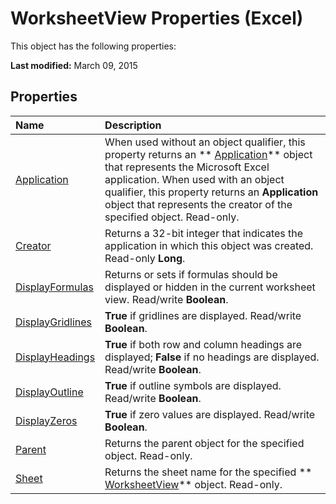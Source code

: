 
# WorksheetView Properties (Excel)
This object has the following properties:

 **Last modified:** March 09, 2015


## Properties



|**Name**|**Description**|
|:-----|:-----|
| [Application](6cfdce2e-9a70-c91b-5528-134963efbd36.md)|When used without an object qualifier, this property returns an  ** [Application](19b73597-5cf9-4f56-8227-b5211f657f6f.md)** object that represents the Microsoft Excel application. When used with an object qualifier, this property returns an **Application** object that represents the creator of the specified object. Read-only.|
| [Creator](474ee0e7-1fe2-200c-c49d-fd9418138a40.md)|Returns a 32-bit integer that indicates the application in which this object was created. Read-only  **Long**.|
| [DisplayFormulas](91973484-79ad-dc07-ed9f-65d20d4e82ba.md)|Returns or sets if formulas should be displayed or hidden in the current worksheet view. Read/write  **Boolean**.|
| [DisplayGridlines](60cc2877-6332-3bb5-56f3-f98a4a7beae6.md)| **True** if gridlines are displayed. Read/write **Boolean**.|
| [DisplayHeadings](2572f6bf-c309-aadb-7c66-26016087ed96.md)| **True** if both row and column headings are displayed; **False** if no headings are displayed. Read/write **Boolean**.|
| [DisplayOutline](a1f75888-bc95-7aea-a34b-e75d73c406db.md)| **True** if outline symbols are displayed. Read/write **Boolean**.|
| [DisplayZeros](7adc9302-f937-326b-40b1-feb031799736.md)| **True** if zero values are displayed. Read/write **Boolean**.|
| [Parent](fc7f2258-0b36-c18f-e324-1eaac5b99494.md)|Returns the parent object for the specified object. Read-only.|
| [Sheet](78fc5918-fcd8-d98a-7cc1-df8734127900.md)|Returns the sheet name for the specified  ** [WorksheetView](9af65167-f9de-5c4f-6005-8debf96e54de.md)** object. Read-only.|
